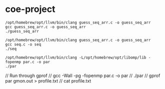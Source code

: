# coe-project

```
/opt/homebrew/opt/llvm/bin/clang guess_seq_arr.c -o guess_seq_arr
gcc guess_seq_arr.c -o guess_seq_arr
./guess_seq_arr
```

```
/opt/homebrew/opt/llvm/bin/clang guess_seq_arr.c -o guess_seq_arr
gcc seq.c -o seq
./seq
```

```
/opt/homebrew/opt/llvm/bin/clang -L/opt/homebrew/opt/libomp/lib -fopenmp par.c -o par
./par
```

// Run through gprof
// gcc -Wall -pg -fopenmp par.c -o par
// ./par
// gprof par gmon.out > profile.txt
// cat profile.txt